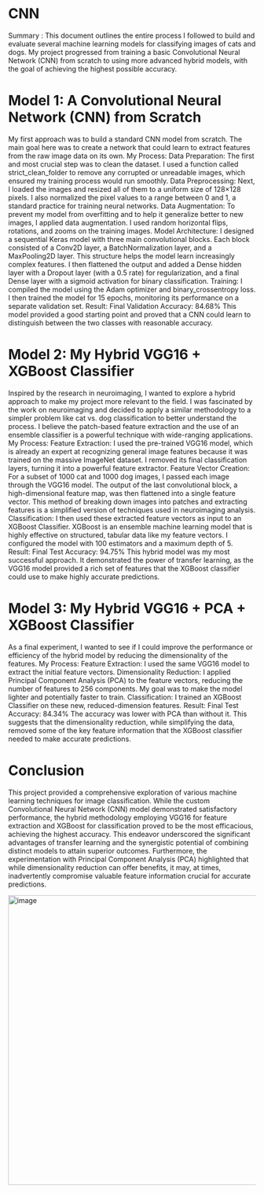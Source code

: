# CNN
Summary :
This document outlines the entire process I followed to build and evaluate several machine learning models for classifying images of cats and dogs. My project progressed from training a basic Convolutional Neural Network (CNN) from scratch to using more advanced hybrid models, with the goal of achieving the highest possible accuracy.

# Model 1: A Convolutional Neural Network (CNN) from Scratch
My first approach was to build a standard CNN model from scratch. The main goal here was to create a network that could learn to extract features from the raw image data on its own.
My Process:
Data Preparation: The first and most crucial step was to clean the dataset. I used a function called strict_clean_folder to remove any corrupted or unreadable images, which ensured my training process would run smoothly.
Data Preprocessing: Next, I loaded the images and resized all of them to a uniform size of 128×128 pixels. I also normalized the pixel values to a range between 0 and 1, a standard practice for training neural networks.
Data Augmentation: To prevent my model from overfitting and to help it generalize better to new images, I applied data augmentation. I used random horizontal flips, rotations, and zooms on the training images.
Model Architecture: I designed a sequential Keras model with three main convolutional blocks. Each block consisted of a Conv2D layer, a BatchNormalization layer, and a MaxPooling2D layer. This structure helps the model learn increasingly complex features. I then flattened the output and added a Dense hidden layer with a Dropout layer (with a 0.5 rate) for regularization, and a final Dense layer with a sigmoid activation for binary classification.
Training: I compiled the model using the Adam optimizer and binary_crossentropy loss. I then trained the model for 15 epochs, monitoring its performance on a separate validation set.
Result:
Final Validation Accuracy: 84.68%
This model provided a good starting point and proved that a CNN could learn to distinguish between the two classes with reasonable accuracy.


# Model 2: My Hybrid VGG16 + XGBoost Classifier
Inspired by the research in neuroimaging, I wanted to explore a hybrid approach to make my project more relevant to the field. I was fascinated by the work on neuroimaging and decided to apply a similar methodology to a simpler problem like cat vs. dog classification to better understand the process. I believe the patch-based feature extraction and the use of an ensemble classifier is a powerful technique with wide-ranging applications.
My Process:
Feature Extraction: I used the pre-trained VGG16 model, which is already an expert at recognizing general image features because it was trained on the massive ImageNet dataset. I removed its final classification layers, turning it into a powerful feature extractor.
Feature Vector Creation: For a subset of 1000 cat and 1000 dog images, I passed each image through the VGG16 model. The output of the last convolutional block, a high-dimensional feature map, was then flattened into a single feature vector. This method of breaking down images into patches and extracting features is a simplified version of techniques used in neuroimaging analysis.
Classification: I then used these extracted feature vectors as input to an XGBoost Classifier. XGBoost is an ensemble machine learning model that is highly effective on structured, tabular data like my feature vectors. I configured the model with 100 estimators and a maximum depth of 5.
Result:
Final Test Accuracy: 94.75%
This hybrid model was my most successful approach. It demonstrated the power of transfer learning, as the VGG16 model provided a rich set of features that the XGBoost classifier could use to make highly accurate predictions.

# Model 3: My Hybrid VGG16 + PCA + XGBoost Classifier
As a final experiment, I wanted to see if I could improve the performance or efficiency of the hybrid model by reducing the dimensionality of the features.
My Process:
Feature Extraction: I used the same VGG16 model to extract the initial feature vectors.
Dimensionality Reduction: I applied Principal Component Analysis (PCA) to the feature vectors, reducing the number of features to 256 components. My goal was to make the model lighter and potentially faster to train.
Classification: I trained an XGBoost Classifier on these new, reduced-dimension features.
Result:
Final Test Accuracy: 84.34%
The accuracy was lower with PCA than without it. This suggests that the dimensionality reduction, while simplifying the data, removed some of the key feature information that the XGBoost classifier needed to make accurate predictions.



# Conclusion

This project provided a comprehensive exploration of various machine learning techniques for image classification. While the custom Convolutional Neural Network (CNN) model demonstrated satisfactory performance, the hybrid methodology employing VGG16 for feature extraction and XGBoost for classification proved to be the most efficacious, achieving the highest accuracy. This endeavor underscored the significant advantages of transfer learning and the synergistic potential of combining distinct models to attain superior outcomes. Furthermore, the experimentation with Principal Component Analysis (PCA) highlighted that while dimensionality reduction can offer benefits, it may, at times, inadvertently compromise valuable feature information crucial for accurate predictions.

<img width="790" height="590" alt="image" src="https://github.com/user-attachments/assets/9253cfff-c32d-46b1-877f-ed549d447873" />



